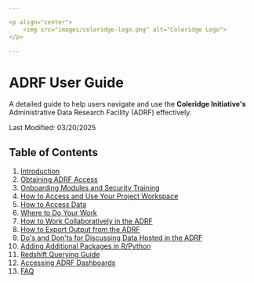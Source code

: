 ```yaml
---

<p align="center">
    <img src="images/coleridge-logo.png" alt="Coleridge Logo">
</p>

---
```


# ADRF User Guide

A detailed guide to help users navigate and use the **Coleridge Initiative's** Administrative Data Research Facility (ADRF) effectively.

Last Modified: 03/20/2025


## Table of Contents
1. [Introduction](01-intro.md)  
2. [Obtaining ADRF Access](02-access.md)  
3. [Onboarding Modules and Security Training](03-onboarding.md)
4. [How to Access and Use Your Project Workspace](04-access-and-use.md)
5. [How to Access Data](05-access-data.md)
6. [Where to Do Your Work](06-where-to-work.md)
7. [How to Work Collaboratively in the ADRF](07-collaborate.md)
8. [How to Export Output from the ADRF](08-export.md)
9. [Do's and Don'ts for Discussing Data Hosted in the ADRF](09-dos-and-donts.md)
10. [Adding Additional Packages in R/Python](10-packages.md)
11. [Redshift Querying Guide](11-querying-guide.md)
12. [Accessing ADRF Dashboards](12-dashboards.md) 
13. [FAQ](#faq)

